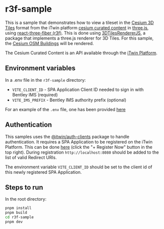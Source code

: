 # r3f-sample

This is a sample that demonstrates how to view a tileset in the [Cesium 3D Tiles](https://github.com/CesiumGS/3d-tiles) format from the iTwin platform [cesium curated content](https://developer.bentley.com/apis/cesium-curated-content) in [three.js](https://threejs.org/), using [react-three-fiber (r3f)](https://r3f.docs.pmnd.rs/getting-started/introduction). This is done using [3DTilesRendererJS](https://github.com/NASA-AMMOS/3DTilesRendererJS/tree/master), a package that implements a three.js renderer for 3D Tiles. For this sample, the [Cesium OSM Buildings](https://cesium.com/platform/cesium-ion/content/cesium-osm-buildings/) will be rendered.

The Cesium Curated Content is an API available through the [iTwin Platform](https://developer.bentley.com/).

## Environment variables

In a .env file in the `r3f-sample` directory:

- `VITE_CLIENT_ID` - SPA Application Client ID needed to sign in with Bentley IMS (required)
- `VITE_IMS_PREFIX` - Bentley IMS authority prefix (optional)

For an example of the `.env` file, one has been provided [here](./.env.example)

## Authentication

This samples uses the [@itwin/auth-clients](https://github.com/iTwin/auth-clients) package to handle authentication. It requires a SPA Application to be registered on the iTwin Platform. This can be done [here](https://developer.bentley.com/my-apps/) (click the "+ Register Now" button in the top right). During registration `http://localhost:8080` should be added to the list of valid Redirect URIs.

The environment variable `VITE_CLIENT_ID` should be set to the client id of this newly registered SPA Application.

## Steps to run

In the root directory:

```bash
pnpm install
pnpm build
cd r3f-sample
pnpm dev
```
